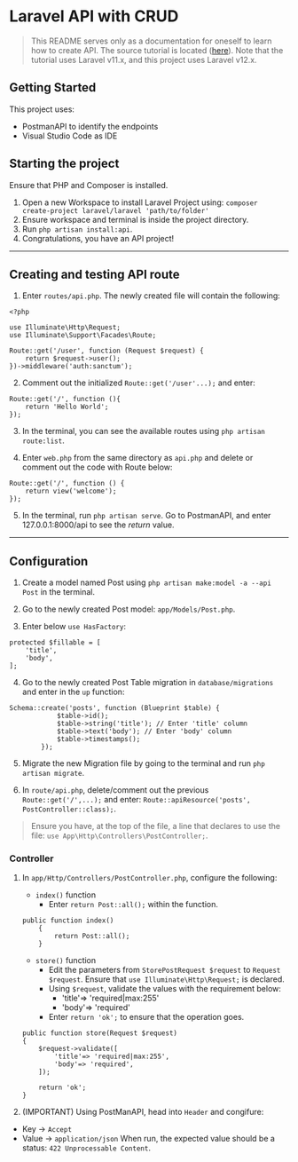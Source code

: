 # Laravel API with CRUD
> This README serves only as a documentation for oneself to learn how to create API. The source tutorial is located ([here](https://www.youtube.com/watch?v=LmMJB3STuU4&list=PL38wFHH4qYZUXLba1gx1l5r_qqMoVZmKM)). Note that the tutorial uses Laravel v11.x, and this project uses Laravel v12.x.

## Getting Started
This project uses:
- PostmanAPI to identify the endpoints
- Visual Studio Code as IDE

## Starting the project
Ensure that PHP and Composer is installed.

1. Open a new Workspace to install Laravel Project using: `composer create-project laravel/laravel 'path/to/folder'`
2. Ensure workspace and terminal is inside the project directory.
3. Run `php artisan install:api`.
4. Congratulations, you have an API project!

---
## Creating and testing API route
1. Enter `routes/api.php`. The newly created file will contain the following:
```
<?php

use Illuminate\Http\Request;
use Illuminate\Support\Facades\Route;

Route::get('/user', function (Request $request) {
    return $request->user();
})->middleware('auth:sanctum');
```

2. Comment out the initialized `Route::get('/user'...);` and enter:
```
Route::get('/', function (){
    return 'Hello World';
});
```

3. In the terminal, you can see the available routes using `php artisan route:list`.

4. Enter `web.php` from the same directory as `api.php` and delete or comment out the code with Route below:
```
Route::get('/', function () {
    return view('welcome');
});
```

5. In the terminal, run `php artisan serve`. Go to PostmanAPI, and enter 127.0.0.1:8000/api to see the *return* value.

---
## Configuration
1. Create a model named Post using `php artisan make:model -a --api Post` in the terminal.

2. Go to the newly created Post model: `app/Models/Post.php`.

3. Enter below `use HasFactory`:
```
protected $fillable = [
    'title',
    'body',
];
```

4. Go to the newly created Post Table migration in `database/migrations` and enter in the `up` function:
```
Schema::create('posts', function (Blueprint $table) {
            $table->id();
            $table->string('title'); // Enter 'title' column
            $table->text('body'); // Enter 'body' column
            $table->timestamps();
        });
```

5. Migrate the new Migration file by going to the terminal and run `php artisan migrate`.

6. In `route/api.php`, delete/comment out the previous `Route::get('/',...);` and enter: `Route::apiResource('posts', PostController::class);`.
> Ensure you have, at the top of the file, a line that declares to use the file: `use App\Http\Controllers\PostController;`.

### Controller 

1. In `app/Http/Controllers/PostController.php`, configure the following:
   - `index()` function
     - Enter `return Post::all();` within the function.
    ```
    public function index()
        {
            return Post::all();
        }
    ```
   - `store()` function
     - Edit the parameters from `StorePostRequest $request` to `Request $request`. 
     Ensure that `use Illuminate\Http\Request;` is declared.
     - Using `$request`, validate the values with the requirement below:
       - 'title'=> 'required|max:255'
       - 'body'=> 'required' 
     - Enter `return 'ok';` to ensure that the operation goes.
    ```
    public function store(Request $request)
    {
        $request->validate([
            'title'=> 'required|max:255',
            'body'=> 'required',
        ]);
        
        return 'ok';
    }
    ```

2. (IMPORTANT) Using PostManAPI, head into `Header` and congifure:
- Key -> `Accept`
- Value -> `application/json`
When run, the expected value should be a status: `422 Unprocessable Content`.